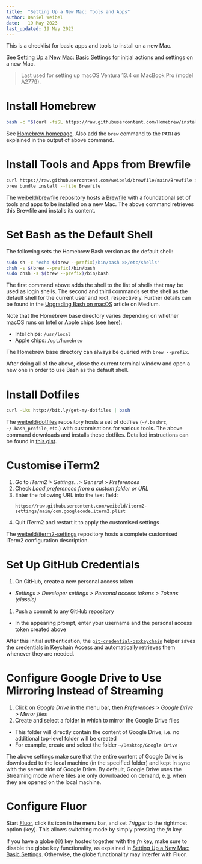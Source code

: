 ```yaml
---
title:  "Setting Up a New Mac: Tools and Apps"
author: Daniel Weibel
date:   19 May 2023
last_updated: 19 May 2023
---
```


This is a checklist for basic apps and tools to install on a new Mac.

See [Setting Up a New Mac: Basic Settings](setup-new-mac-basic-settings.html) for initial actions and settings on a new Mac.

> Last used for setting up macOS Ventura 13.4 on MacBook Pro (model A2779).

# Install Homebrew

```bash
bash -c "$(curl -fsSL https://raw.githubusercontent.com/Homebrew/install/HEAD/install.sh)"
```

See [Homebrew homepage](https://brew.sh/). Also add the `brew` command to the `PATH` as explained in the output of above command.

# Install Tools and Apps from Brewfile

```bash
curl https://raw.githubusercontent.com/weibeld/brewfile/main/Brewfile >Brewfile
brew bundle install --file Brewfile
```

The [weibeld/brewfile](https://github.com/weibeld/brewfile) repository hosts a [Brewfile](https://thoughtbot.com/blog/brewfile-a-gemfile-but-for-homebrew) with a foundational set of tools and apps to be installed on a new Mac. The above command retrieves this Brewfile and installs its content.

# Set Bash as the Default Shell

The following sets the Homebrew Bash version as the default shell:

```bash
sudo sh -c "echo $(brew --prefix)/bin/bash >>/etc/shells"
chsh -s $(brew --prefix)/bin/bash
sudo chsh -s $(brew --prefix)/bin/bash
```

The first command above adds the shell to the list of shells that may be used as login shells. The second and third commands set the shell as the default shell for the current user and root, respectively. Further details can be found in the [Upgrading Bash on macOS](https://itnext.io/upgrading-bash-on-macos-7138bd1066ba#a9cc) article on Medium.

Note that the Homebrew base directory varies depending on whether macOS runs on Intel or Apple chips (see [here](https://docs.brew.sh/FAQ#why-should-i-install-homebrew-in-the-default-location)):

- Intel chips: `/usr/local`
- Apple chips: `/opt/homebrew`

The Homebrew base directory can always be queried with `brew --prefix`.

After doing all of the above, close the current terminal window and open a new one in order to use Bash as the default shell.

# Install Dotfiles

```bash
curl -Lks http://bit.ly/get-my-dotfiles | bash
```

The [weibeld/dotfiles](https://github.com/weibeld/dotfiles) repository hosts a set of dotfiles (`~/.bashrc`, `~/.bash_profile`, etc.) with customisations for various tools. The above command downloads and installs these dotfiles. Detailed instructions can be found in [this gist](https://gist.github.com/weibeld/869f723063811e5088708a9386bf52bf).

# Customise iTerm2

1. Go to _iTerm2 > Settings...> General > Preferences_
1. Check _Load preferences from a custom folder or URL_
1. Enter the following URL into the text field:
    ```
    https://raw.githubusercontent.com/weibeld/iterm2-settings/main/com.googlecode.iterm2.plist
    ```
1. Quit iTerm2 and restart it to apply the customised settings

The [weibeld/iterm2-settings](https://github.com/weibeld/iterm2-settings) repository hosts a complete customised iTerm2 configuration description.

# Set Up GitHub Credentials

1. On GitHub, create a new personal access token
  - _Settings > Developer settings > Personal access tokens > Tokens (classic)_
1. Push a commit to any GitHub repository
  - In the appearing prompt, enter your username and the personal access token created above

After this initial authentication, the [`git-credential-osxkeychain`](https://docs.github.com/en/get-started/getting-started-with-git/updating-credentials-from-the-macos-keychain) helper saves the credentials in Keychain Access and automatically retrieves them whenever they are needed. 

# Configure Google Drive to Use Mirroring Instead of Streaming

1. Click on _Google Drive_ in the menu bar, then _Preferences > Google Drive > Mirror files_
1. Create and select a folder in which to mirror the Google Drive files
  - This folder will directly contain the content of Google Drive, i.e. no additional top-level folder will be created
  - For example, create and select the folder `~/Desktop/Google Drive`

The above settings make sure that the entire content of Google Drive is downloaded to the local machine (in the specified folder) and kept in sync with the server side of Google Drive. By default, Google Drive uses the Streaming mode where files are only downloaded on demand, e.g. when they are opened on the local machine.

# Configure Fluor

Start [Fluor](https://github.com/Pyroh/Fluor), click its icon in the menu bar, and set _Trigger_ to the rightmost option (key). This allows switching mode by simply pressing the _fn_ key.

If you have a globe (🌐) key hosted together with the _fn_ key, make sure to disable the globe key functionality, as explained in [Setting Up a New Mac: Basic Settings](setup-new-mac-basic-settings.html). Otherwise, the globe functionality may interfer with Fluor.
